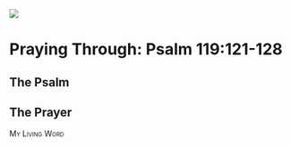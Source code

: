 <img class="intro-right" src="/images/art-paris-psalter.jpg">

# Praying Through: Psalm 119:121-128

## The Psalm

## The Prayer

<div style="font-variant: small-caps;">
My Living Word
</div>
